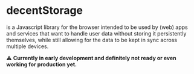 # decentStorage
is a Javascript library for the browser intended to be used by (web) apps and services that want to handle user data without storing it persistently themselves, while still allowing for the data to be kept in sync across multiple devices. 

⚠️ **Currently in early development and definitely not ready or even working for production yet.**
